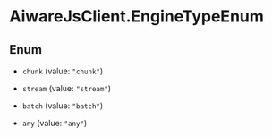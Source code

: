 # AiwareJsClient.EngineTypeEnum

## Enum


* `chunk` (value: `"chunk"`)

* `stream` (value: `"stream"`)

* `batch` (value: `"batch"`)

* `any` (value: `"any"`)


